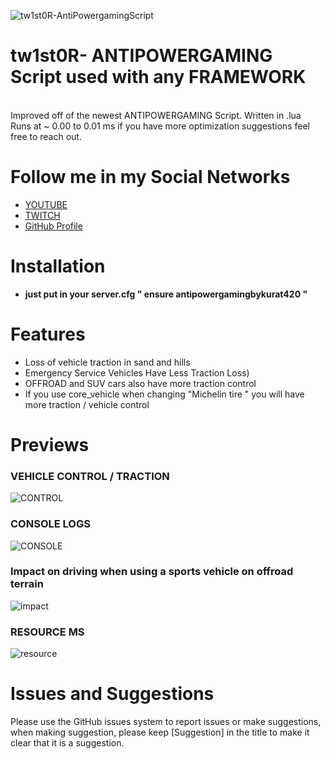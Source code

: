 ![tw1st0R-AntiPowergamingScript](https://www.westhillhurst.com/wp-content/uploads/2018/05/banner-mustang-26may2016.jpg)

# tw1st0R- ANTIPOWERGAMING Script used with any FRAMEWORK
<br>
Improved off of the newest ANTIPOWERGAMING Script. Written in .lua 
<br>
Runs at ~ 0.00 to 0.01 ms if you have more optimization suggestions feel free to reach out.

# Follow me in my Social Networks
* [YOUTUBE](https://www.youtube.com/channel/UChRcrcs1EZna4hGIn1KD3cw)
* [TWITCH](https://www.twitch.tv/tw1st0R_)
* [GitHub Profile](https://github.com/twist0R)

# Installation
* **just put in your server.cfg " ensure antipowergamingbykurat420 "** 

# Features
* Loss of vehicle traction in sand and hills
* Emergency Service Vehicles Have Less Traction Loss)
* OFFROAD and SUV cars also have more traction control
* If you use core_vehicle when changing "Michelin tire " you will have more traction / vehicle control
#

# Previews
### VEHICLE CONTROL / TRACTION 
![CONTROL](https://cdn.discordapp.com/attachments/881955889861509120/916690009740963910/unknown.png)
### CONSOLE LOGS
![CONSOLE](https://cdn.discordapp.com/attachments/881955889861509120/916690200049094717/unknown.png)
### Impact on driving when using a sports vehicle on offroad terrain
![impact](https://cdn.discordapp.com/attachments/881955889861509120/916690567709216768/unknown.png)
### RESOURCE MS
![resource](https://cdn.discordapp.com/attachments/881955889861509120/916691287271436308/unknown.png)

# Issues and Suggestions
Please use the GitHub issues system to report issues or make suggestions, when making suggestion, please keep [Suggestion] in the title to make it clear that it is a suggestion.

